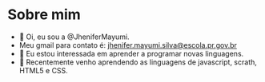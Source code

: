 # Sobre mim

- 👋 Oi, eu sou a @JheniferMayumi.
- Meu gmail para contato é: jhenifer.mayumi.silva@escola.pr.gov.br
- 👀 Eu estou interessada em aprender a programar novas linguagens.
- 🌱 Recentemente venho aprendendo as linguagens de javascript, scrath, HTML5 e CSS.



